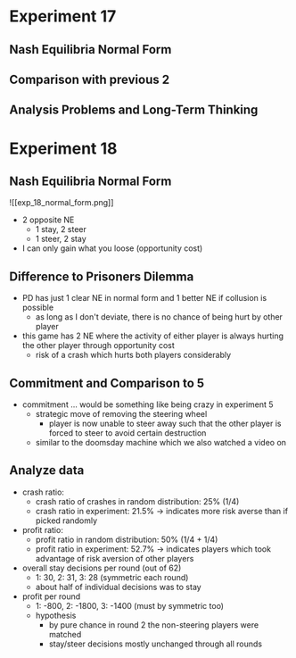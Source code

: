 # Experiment 17
## Nash Equilibria Normal Form


## Comparison with previous 2


## Analysis Problems and Long-Term Thinking


# Experiment 18
## Nash Equilibria Normal Form
![[exp_18_normal_form.png]]
- 2 opposite NE 
	- 1 stay, 2 steer
	- 1 steer, 2 stay
- I can only gain what you loose (opportunity cost)

## Difference to Prisoners Dilemma
- PD has just 1 clear NE in normal form and 1 better NE if collusion is possible
	- as long as I don't deviate, there is no chance of being hurt by other player
- this game has 2 NE where the activity of either player is always hurting the other player through opportunity cost 
	- risk of a crash which hurts both players considerably

## Commitment and Comparison to 5
- commitment ... would be something like being crazy in experiment 5
	- strategic move of removing the steering wheel
		- player is now unable to steer away such that the other player is forced to steer to avoid certain destruction
	- similar to the doomsday machine which we also watched a video on

## Analyze data
- crash ratio:
	- crash ratio of crashes in random distribution: 25% (1/4)
	- crash ratio in experiment: 21.5% -> indicates more risk averse than if picked randomly
- profit ratio:
	- profit ratio in random distribution: 50% (1/4 + 1/4)
	- profit ratio in experiment: 52.7% -> indicates players which took advantage of risk aversion of other players
- overall stay decisions per round (out of 62)
	- 1: 30, 2: 31, 3: 28 (symmetric each round)
	- about half of individual decisions was to stay
- profit per round
	- 1: -800, 2: -1800, 3: -1400 (must by symmetric too)
	- hypothesis
		- by pure chance in round 2 the non-steering players were matched
		- stay/steer decisions mostly unchanged through all rounds